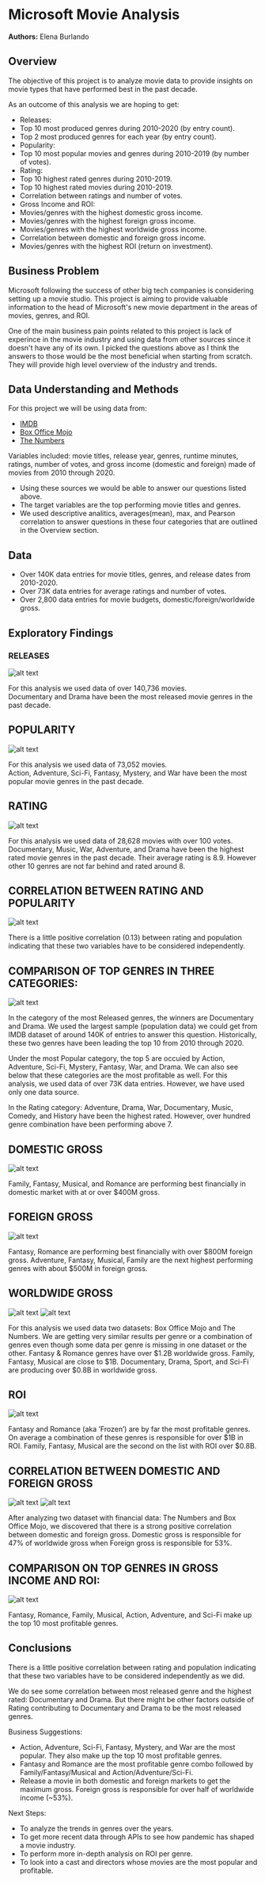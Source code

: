 # Microsoft Movie Analysis

**Authors:** Elena Burlando

## Overview

The objective of this project is to analyze movie data to provide insights on movie types that have performed best in the past decade. 

As an outcome of this analysis we are hoping to get: 
* Releases: 
 * Top 10 most produced genres during 2010-2020 (by entry count).
 * Top 2 most produced genres for each year (by entry count).
* Popularity: 
 * Top 10 most popular movies and genres during 2010-2019 (by number of votes). 
* Rating:
 * Top 10 highest rated genres during 2010-2019.
 * Top 10 highest rated movies during 2010-2019. 
 * Correlation between ratings and number of votes. 
* Gross Income and ROI:
 * Movies/genres with the highest domestic gross income. 
 * Movies/genres with the highest foreign gross income.
 * Movies/genres with the highest worldwide gross income. 
 * Correlation between domestic and foreign gross income.
 * Movies/genres with the highest ROI (return on investment). 

## Business Problem

Microsoft following the success of other big tech companies is considering setting up a movie studio. This project is aiming to provide valuable information to the head of Microsoft's new movie department in the areas of movies, genres, and ROI. 

One of the main business pain points related to this project is lack of experince in the movie industry and using 
data from other sources since it doesn't have any of its own. I picked the questions above as I think the answers to those would be the most beneficial when starting from scratch. They will provide high level overview of the industry and trends. 

## Data Understanding and Methods

For this project we will be using data from: 
* [IMDB](https://www.imdb.com/)
* [Box Office Mojo](https://www.boxofficemojo.com/)
* [The Numbers](https://www.the-numbers.com/)

Variables included: movie titles, release year, genres, runtime minutes, ratings, number of votes, and gross income (domestic and foreign) made of movies from 2010 through 2020.

* Using these sources we would be able to answer our questions listed above. 
* The target variables are the top performing movie titles and genres. 
* We used descriptive analitics, averages(mean), max, and Pearson correlation to answer questions in these four categories that are outlined in the Overview section. 


## Data

* Over 140K data entries for movie titles, genres, and release dates from 2010-2020. 
* Over 73K data entries for average ratings and number of votes. 
* Over 2,800 data entries for movie budgets, domestic/foreign/worldwide gross.


## Exploratory Findings

### RELEASES

![alt text](https://github.com/rusalka013/microsoft-movie-analysis/blob/main/Images/Top%2010%20by%20Release.png)

For this analysis we used data of over 140,736 movies.  
Documentary and Drama have been the most released movie genres in the past decade. 

## POPULARITY
![alt text](https://github.com/rusalka013/microsoft-movie-analysis/blob/main/Images/Top%2010%20by%20Popularity.png)

For this analysis we used data of 73,052 movies.  
Action, Adventure, Sci-Fi, Fantasy, Mystery, and War have been the most popular movie genres in the past decade. 

## RATING 
![alt text](https://github.com/rusalka013/microsoft-movie-analysis/blob/main/Images/Top%2010%20by%20Rating%20over%20100%20votes.png)

For this analysis we used data of 28,628 movies with over 100 votes. 
Documentary, Music, War, Adventure, and Drama have been the highest rated movie genres in the past decade. Their average rating is 8.9. However other 10 genres are  not far behind and rated around 8. 

## CORRELATION BETWEEN RATING AND POPULARITY
![alt text](https://github.com/rusalka013/microsoft-movie-analysis/blob/main/Images/Correlation%20bw%20Rating%20and%20Popularity.png)

There is a little positive correlation (0.13) between rating and population indicating that these two variables have to be considered independently. 

## COMPARISON OF TOP GENRES IN THREE CATEGORIES:
![alt text](https://github.com/rusalka013/microsoft-movie-analysis/blob/main/Images/Comparison%20in%20Release%2C%20Popularity%2C%20Rating.png)

In the category of the most Released genres, the winners are Documentary and Drama. We used the largest sample (population data) we could get from IMDB dataset of around 140K of entries to answer this question. Historically, these two genres have been leading the top 10 from 2010 through 2020.

Under the most Popular category, the top 5 are occuied by Action, Adventure, Sci-Fi, Mystery, Fantasy, War, and Drama. We can also see below that these categories are the most profitable as well. For this analysis, we used data of over 73K data entries. However, we have used only one data source.

In the Rating category: Adventure, Drama, War, Documentary, Music, Comedy, and History have been the highest rated. However, over hundred genre combination have been performing above 7.

## DOMESTIC GROSS
![alt text](https://github.com/rusalka013/microsoft-movie-analysis/blob/main/Images/Top%2010%20by%20Domestic%20Gross.png)

Family, Fantasy, Musical, and Romance are performing best financially in domestic market with at or over $400M gross. 

## FOREIGN GROSS
![alt text](https://github.com/rusalka013/microsoft-movie-analysis/blob/main/Images/Top%2010%20by%20Foreign%20Gross.png)

Fantasy, Romance are performing best financially with over $800M foreign gross. Adventure, Fantasy, Musical, Family are the next highest performing genres with about $500M in foreign gross. 

## WORLDWIDE GROSS
![alt text](https://github.com/rusalka013/microsoft-movie-analysis/blob/main/Images/Top%2010%20by%20Worldwide%20Gross.png)
![alt text](https://github.com/rusalka013/microsoft-movie-analysis/blob/main/Images/Top%2010%20by%20Worldwide%20Gross_2nd%20dataset.png)

For this analysis we used data two datasets: Box Office Mojo and The Numbers.  We are getting very similar results per genre or a combination of genres even though some data per genre is missing in one dataset or the other. 
Fantasy & Romance genres have over $1.2B worldwide gross. Family, Fantasy, Musical are close to $1B. Documentary, Drama, Sport, and Sci-Fi are producing over $0.8B in worldwide gross. 

## ROI
![alt text](https://github.com/rusalka013/microsoft-movie-analysis/blob/main/Images/Top%2010%20by%20ROI.png)

Fantasy and Romance (aka ’Frozen’) are by far the most profitable genres. On average a combination of these genres is responsible for over $1B in ROI. Family, Fantasy, Musical are the second on the list with ROI over $0.8B.

## CORRELATION BETWEEN DOMESTIC AND FOREIGN GROSS 
![alt text](https://github.com/rusalka013/microsoft-movie-analysis/blob/main/Images/Correlation%20bw%20Domestic%20and%20Foreign%20Gross.png)
![alt text](https://github.com/rusalka013/microsoft-movie-analysis/blob/main/Images/Correlation%20bw%20Domestic%20and%20Foreign%20Gross_2nd%20dataset.png)

After analyzing two dataset with financial data: The Numbers and  Box Office Mojo, 
we  discovered that there is a strong positive correlation between domestic and foreign gross.
Domestic gross is responsible  for 47%  of worldwide gross when Foreign gross is responsible for 53%.  

## COMPARISON ON TOP GENRES IN GROSS INCOME AND ROI:
![alt text](https://github.com/rusalka013/microsoft-movie-analysis/blob/main/Images/Comparison%20in%20Gross%20and%20ROI.png)

Fantasy, Romance, Family, Musical, Action, Adventure, and Sci-Fi make up the top 10 most profitable genres. 

## Conclusions

There is a little positive correlation between rating and population indicating that these two variables have to be considered independently as we did. 

We do see some correlation between most released genre and the highest rated: Documentary and Drama. But there might be other factors outside of Rating contributing to Documentary and Drama to be the most released genres.  

Business Suggestions: 
* Action, Adventure, Sci-Fi, Fantasy, Mystery, and War are the most popular. They also make up the top 10 most profitable genres. 
* Fantasy and Romance are the most profitable genre combo followed by  Family/Fantasy/Musical 
and Action/Adventure/Sci-Fi. 
* Release a movie in both domestic and foreign markets to get the maximum gross. Foreign gross is responsible for over half of worldwide income (~53%). 

Next Steps: 
* To analyze the trends in genres over the years. 
* To get more recent data through APIs to see how pandemic has shaped a movie industry. 
* To perform more in-depth analysis on ROI per genre. 
* To look into a cast and directors whose movies are the most popular and profitable. 



